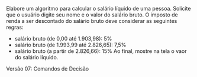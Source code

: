 Elabore um algoritmo para calcular o salário líquido de uma pessoa.
Solicite que o usuário digite seu nome e o valor do salário bruto. 
O imposto de renda a ser descontado do salário bruto deve considerar as seguintes regras:
* salário bruto (de 0,00 até 1.903,98): 5%
* salário bruto (de 1.993,99 até 2.826,65): 7,5%
* salário bruto (a partir de 2.826,66): 15%
Ao final, mostre na tela o vaor do salário líquido.

Versão 07: Comandos de Decisão
